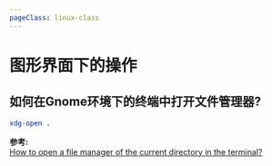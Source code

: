 ```yaml
---
pageClass: linux-class
---
```


<!--
 * @Description: 
 * @Author: Jack Huang
 * @Github: https://github.com/HuangJiaLian
 * @Date: 2019-10-18 15:38:02
 * @LastEditors: Jack Huang
 * @LastEditTime: 2019-10-18 15:41:15
 -->

# 图形界面下的操作

## 如何在Gnome环境下的终端中打开文件管理器?
```bash
xdg-open .
```

**参考:**<br/>
[How to open a file manager of the current directory in the terminal?](https://askubuntu.com/questions/31069/how-to-open-a-file-manager-of-the-current-directory-in-the-terminal/31071)